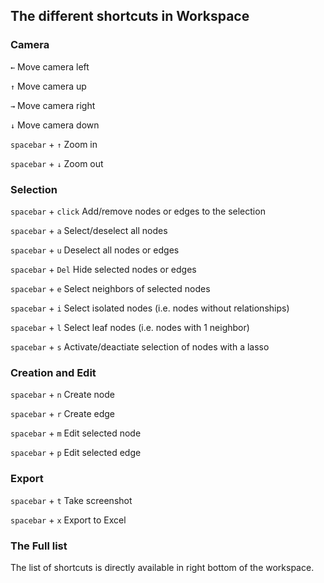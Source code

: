 ## The different shortcuts in Workspace

### Camera

```←``` Move camera left

```↑``` Move camera up

```→``` Move camera right

```↓``` Move camera down

```spacebar``` + ```↑``` Zoom in

```spacebar``` + ```↓``` Zoom out

### Selection

```spacebar``` + ```click``` Add/remove nodes or edges to the selection

```spacebar``` + ```a``` Select/deselect all nodes

```spacebar``` + ```u``` Deselect all nodes or edges

```spacebar``` + ```Del``` Hide selected nodes or edges

```spacebar``` + ```e``` Select neighbors of selected nodes

```spacebar``` + ```i``` Select isolated nodes (i.e. nodes without relationships)

```spacebar``` + ```l``` Select leaf nodes (i.e. nodes with 1 neighbor)

```spacebar``` + ```s``` Activate/deactiate selection of nodes with a lasso

### Creation and Edit

```spacebar``` + ```n``` Create node

```spacebar``` + ```r``` Create edge

```spacebar``` + ```m``` Edit selected node

```spacebar``` + ```p``` Edit selected edge

### Export

```spacebar``` + ```t``` Take screenshot

```spacebar``` + ```x``` Export to Excel

### The Full list

The list of shortcuts is directly available in right bottom of the workspace.


